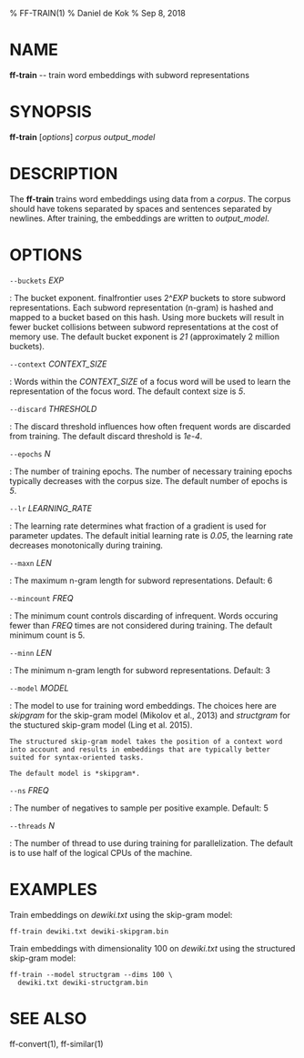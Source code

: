 % FF-TRAIN(1)
% Daniel de Kok
% Sep 8, 2018

NAME
====

**ff-train** -- train word embeddings with subword representations

SYNOPSIS
========

**ff-train** [*options*] *corpus* *output_model*

DESCRIPTION
===========

The **ff-train** trains word embeddings using data from a *corpus*. The corpus
should have tokens separated by spaces and sentences separated by newlines.
After training, the embeddings are written to *output_model*.

OPTIONS
=======

`--buckets` *EXP*

:   The bucket exponent. finalfrontier uses 2^*EXP* buckets to store subword
    representations. Each subword representation (n-gram) is hashed and
    mapped to a bucket based on this hash. Using more buckets will result
    in fewer bucket collisions between subword representations at the cost
    of memory use. The default bucket exponent is *21* (approximately 2
    million buckets).

`--context` *CONTEXT_SIZE*

:   Words within the *CONTEXT_SIZE* of a focus word will be used to learn
    the representation of the focus word. The default context size is *5*.

`--discard` *THRESHOLD*

:   The discard threshold influences how often frequent words are discarded
    from training. The default discard threshold is *1e-4*.

`--epochs` *N*

:   The number of training epochs. The number of necessary training epochs
    typically decreases with the corpus size. The default number of epochs
    is *5*.

`--lr` *LEARNING_RATE*

:   The learning rate determines what fraction of a gradient is used for
    parameter updates. The default initial learning rate is *0.05*, the
    learning rate decreases monotonically during training.

`--maxn` *LEN*

:   The maximum n-gram length for subword representations. Default: 6

`--mincount` *FREQ*

:   The minimum count controls discarding of infrequent. Words occuring
    fewer than *FREQ* times are not considered during training. The
    default minimum count is 5.

`--minn` *LEN*

:   The minimum n-gram length for subword representations. Default: 3

`--model` *MODEL*

:   The model to use for training word embeddings. The choices here are
    *skipgram* for the skip-gram model (Mikolov et al., 2013) and
    *structgram* for the stuctured skip-gram model (Ling et al. 2015).
    
    The structured skip-gram model takes the position of a context word
    into account and results in embeddings that are typically better
    suited for syntax-oriented tasks.

    The default model is *skipgram*.

`--ns` *FREQ*

:   The number of negatives to sample per positive example. Default: 5

`--threads` *N*

:   The number of thread to use during training for parallelization. The
    default is to use half of the logical CPUs of the machine.
	
EXAMPLES
========

Train embeddings on *dewiki.txt* using the skip-gram model:

    ff-train dewiki.txt dewiki-skipgram.bin
	
Train embeddings with dimensionality 100 on *dewiki.txt* using the
structured skip-gram model:

    ff-train --model structgram --dims 100 \
	  dewiki.txt dewiki-structgram.bin

SEE ALSO
========

ff-convert(1), ff-similar(1)
